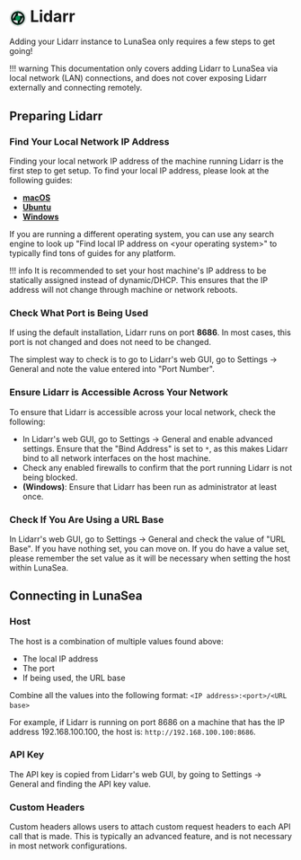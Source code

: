 # <img src="../../img/modules/lidarr.png" style="width:30px; height:30px; vertical-align:middle;"/> Lidarr

Adding your Lidarr instance to LunaSea only requires a few steps to get going!

!!! warning
	This documentation only covers adding Lidarr to LunaSea via local network (LAN) connections, and does not cover exposing Lidarr externally and connecting remotely.

## Preparing Lidarr

### Find Your Local Network IP Address

Finding your local network IP address of the machine running Lidarr is the first step to get setup. To find your local IP address, please look at the following guides:

* [**macOS**](https://osxdaily.com/2010/11/21/find-ip-address-mac/)
* [**Ubuntu**](https://ubuntuhandbook.org/index.php/2020/07/find-ip-address-ubuntu-20-04/)
* [**Windows**](https://support.microsoft.com/en-us/windows/find-your-ip-address-f21a9bbc-c582-55cd-35e0-73431160a1b9)

If you are running a different operating system, you can use any search engine to look up "Find local IP address on \<your operating system>" to typically find tons of guides for any platform.

!!! info
	It is recommended to set your host machine's IP address to be statically assigned instead of dynamic/DHCP. This ensures that the IP address will not change through machine or network reboots.

### Check What Port is Being Used

If using the default installation, Lidarr runs on port **8686**. In most cases, this port is not changed and does not need to be changed.

The simplest way to check is to go to Lidarr's web GUI, go to Settings -> General and note the value entered into "Port Number".

### Ensure Lidarr is Accessible Across Your Network

To ensure that Lidarr is accessible across your local network, check the following:

* In Lidarr's web GUI, go to Settings -> General and enable advanced settings. Ensure that the "Bind Address" is set to `*`, as this makes Lidarr bind to all network interfaces on the host machine.
* Check any enabled firewalls to confirm that the port running Lidarr is not being blocked.
* **(Windows)**: Ensure that Lidarr has been run as administrator at least once.

### Check If You Are Using a URL Base

In Lidarr's web GUI, go to Settings -> General and check the value of "URL Base". If you have nothing set, you can move on. If you do have a value set, please remember the set value as it will be necessary when setting the host within LunaSea.

## Connecting in LunaSea

### Host

The host is a combination of multiple values found above:

* The local IP address
* The port
* If being used, the URL base

Combine all the values into the following format: `<IP address>:<port>/<URL base>`

For example, if Lidarr is running on port 8686 on a machine that has the IP address 192.168.100.100, the host is: `http://192.168.100.100:8686`.

### API Key

The API key is copied from Lidarr's web GUI, by going to Settings -> General and finding the API key value.

### Custom Headers

Custom headers allows users to attach custom request headers to each API call that is made. This is typically an advanced feature, and is not necessary in most network configurations.
